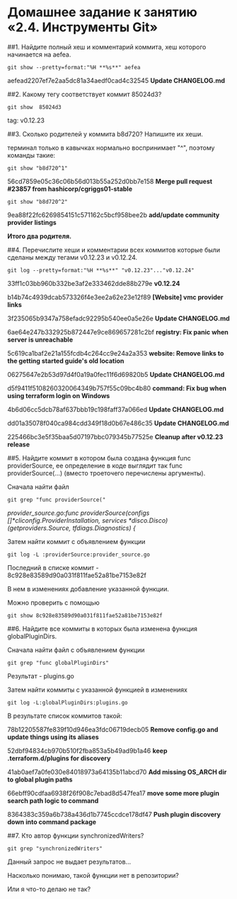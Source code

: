 # Домашнее задание к занятию «2.4. Инструменты Git»

##1. Найдите полный хеш и комментарий коммита, хеш которого начинается на aefea.

`git show --pretty=format:"%H **%s**" aefea`

aefead2207ef7e2aa5dc81a34aedf0cad4c32545 **Update CHANGELOG.md**

##2. Какому тегу соответствует коммит 85024d3?

`git show  85024d3`

tag: v0.12.23

##3. Сколько родителей у коммита b8d720? Напишите их хеши.

терминал только в кавычках нормально воспринимает "^", поэтому команды такие:

`git show "b8d720^1"`

56cd7859e05c36c06b56d013b55a252d0bb7e158 **Merge pull request #23857 from hashicorp/cgriggs01-stable**

`git show "b8d720^2"`

9ea88f22fc6269854151c571162c5bcf958bee2b **add/update community provider listings**

**Итого два родителя.**



##4. Перечислите хеши и комментарии всех коммитов которые были сделаны между тегами v0.12.23 и v0.12.24.

`git log --pretty=format:"%H **%s**" "v0.12.23"..."v0.12.24"`

33ff1c03bb960b332be3af2e333462dde88b279e **v0.12.24**

b14b74c4939dcab573326f4e3ee2a62e23e12f89 **[Website] vmc provider links**

3f235065b9347a758efadc92295b540ee0a5e26e **Update CHANGELOG.md**

6ae64e247b332925b872447e9ce869657281c2bf **registry: Fix panic when server is unreachable**

5c619ca1baf2e21a155fcdb4c264cc9e24a2a353 **website: Remove links to the getting started guide's old location**

06275647e2b53d97d4f0a19a0fec11f6d69820b5 **Update CHANGELOG.md**

d5f9411f5108260320064349b757f55c09bc4b80 **command: Fix bug when using terraform login on Windows**

4b6d06cc5dcb78af637bbb19c198faff37a066ed **Update CHANGELOG.md**

dd01a35078f040ca984cdd349f18d0b67e486c35 **Update CHANGELOG.md**

225466bc3e5f35baa5d07197bbc079345b77525e **Cleanup after v0.12.23 release**




##5. Найдите коммит в котором была создана функция func providerSource, ее определение в коде выглядит так func providerSource(...) (вместо троеточего перечислены аргументы).

Сначала найти файл

`git grep "func providerSource("`

*provider_source.go:func providerSource(configs []\*cliconfig.ProviderInstallation, services \*disco.Disco) (getproviders.Source, tfdiags.Diagnostics) {*

Затем найти коммит с объявлением функции

`git log -L :providerSource:provider_source.go`

Последний в списке коммит - 8c928e83589d90a031f811fae52a81be7153e82f

В нем в изменениях добавление указанной функции.

Можно проверить с помощью

`git show 8c928e83589d90a031f811fae52a81be7153e82f`

##6. Найдите все коммиты в которых была изменена функция globalPluginDirs.

Сначала найти файл с объявлением функции

`git grep "func globalPluginDirs"`

Результат - plugins.go

Затем найти коммиты с указанной функцией в изменениях

`git log -L:globalPluginDirs:plugins.go`

В результате список коммитов такой:

78b12205587fe839f10d946ea3fdc06719decb05 **Remove config.go and update things using its aliases**

52dbf94834cb970b510f2fba853a5b49ad9b1a46 **keep .terraform.d/plugins for discovery**

41ab0aef7a0fe030e84018973a64135b11abcd70 **Add missing OS_ARCH dir to global plugin paths**

66ebff90cdfaa6938f26f908c7ebad8d547fea17 **move some more plugin search path logic to command**

8364383c359a6b738a436d1b7745ccdce178df47 **Push plugin discovery down into command package**



##7. Кто автор функции synchronizedWriters?

`git grep "synchronizedWriters"`

Данный запрос не выдает результатов...

Насколько понимаю, такой функции нет в репозитории?

Или я что-то делаю не так?